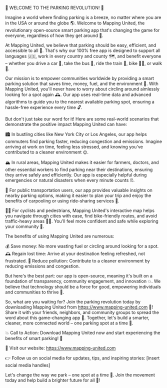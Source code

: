 🚨 WELCOME TO THE PARKING REVOLUTION! 🚨

Imagine a world where finding parking is a breeze, no matter where you are in the USA or around the globe 🌎. Welcome to Mapping United, the revolutionary open-source smart parking app that's changing the game for everyone, regardless of how they get around 💪.

At Mapping United, we believe that parking should be easy, efficient, and accessible to all 🌟. That's why our 100% free app is designed to support all languages 🇺🇸, work in every country and county 🗺️, and benefit everyone – whether you drive a car 🚗, take the bus 🚌, ride the train 🚂, bike 🚴‍♂️, or walk 👣.

Our mission is to empower communities worldwide by providing a smart parking solution that saves time, money, fuel, and the environment 💚. With Mapping United, you'll never have to worry about circling around aimlessly looking for a spot again 🕰️. Our app uses real-time data and advanced algorithms to guide you to the nearest available parking spot, ensuring a hassle-free experience every time 🔓.

But don't just take our word for it! Here are some real-world scenarios that demonstrate the positive impact Mapping United can have:

🏙️ In bustling cities like New York City or Los Angeles, our app helps commuters find parking faster, reducing congestion and emissions. Imagine arriving at work on time, feeling less stressed, and knowing you've contributed to a cleaner environment 🌞.

🏔️ In rural areas, Mapping United makes it easier for farmers, doctors, and other essential workers to find parking near their destinations, ensuring they arrive safely and efficiently. Our app is especially helpful during emergencies or natural disasters when every minute counts ⏰.

🚂 For public transportation users, our app provides valuable insights on nearby parking options, making it easier to plan your trip and enjoy the benefits of carpooling or using ride-sharing services 🚌.

🏃‍♀️ For cyclists and pedestrians, Mapping United's interactive map helps you navigate through cities with ease, find bike-friendly routes, and avoid traffic-heavy areas 🚴‍♂️. You'll feel more confident and safe while exploring your community 👣.

The benefits of using Mapping United are numerous:

💰 Save money: No more wasting fuel or circling around looking for a spot.
🕰️ Regain lost time: Arrive at your destination feeling refreshed, not frustrated.
🌟 Reduce pollution: Contribute to a cleaner environment by reducing emissions and congestion.

But here's the best part: our app is open-source, meaning it's built on a foundation of transparency, community engagement, and innovation 💥. We believe that technology should be a force for good, empowering individuals and communities to thrive 🌈.

So, what are you waiting for? Join the parking revolution today by downloading Mapping United from https://www.mapping-united.com 📲! Share it with your friends, neighbors, and community groups to spread the word about this game-changing app 🤩. Together, let's build a smarter, cleaner, more connected world – one parking spot at a time 🌟.

💥 Call to Action: Download Mapping United now and start experiencing the benefits of smart parking! 💸

📲 Visit our website: https://www.mapping-united.com

👉 Follow us on social media for updates, tips, and inspiring stories: [insert social media handles]

Let's change the way we park – one spot at a time 🚨. Join the movement today and help build a brighter future for all 🌟!